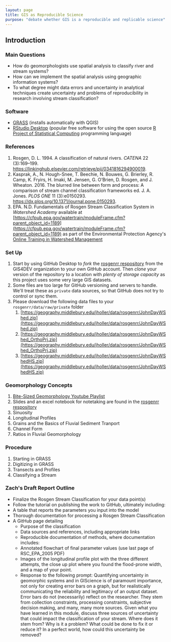```yaml
---
layout: page
title: GIS as Reproducible Science
purpose: "debate whether GIS is a reproducible and replicable science"
---
```


## Introduction

### Main Questions
  - How do geomorphologists use spatial analysis to classify river and stream systems?
  - How can we implement the spatial analysis using geographic information systems?
  - To what degree might data errors and uncertainty in analytical techniques create uncertainty and problems of reproducibility in research involving stream classification?

### Software
  - [GRASS](https://grass.osgeo.org/) (installs automatically with QGIS)
  - [RStudio Desktop](https://rstudio.com/) (popular free software for using the open source [R Project of Statistical Computing](https://www.r-project.org/) programming language)
  
### References
  1. Rosgen, D. L. 1994. A classification of natural rivers. *CATENA* 22 (3):169–199. https://linkinghub.elsevier.com/retrieve/pii/0341816294900019.
  1. Kasprak, A., N. Hough-Snee, T. Beechie, N. Bouwes, G. Brierley, R. Camp, K. Fryirs, H. Imaki, M. Jensen, G. O’Brien, D. Rosgen, and J. Wheaton. 2016. The blurred line between form and process: A comparison of stream channel classification frameworks ed. J. A. Jones. *PLOS ONE* 11 (3):e0150293. https://dx.plos.org/10.1371/journal.pone.0150293.
  1. EPA. N.D. Fundamentals of Rosgen Stream Classification System in *Watershed Academy* available at [https://cfpub.epa.gov/watertrain/moduleFrame.cfm?parent_object_id=1189](https://cfpub.epa.gov/watertrain/moduleFrame.cfm?parent_object_id=1189) as part of the Environmental Protection Agency's [Online Training in Watershed Management](https://www.epa.gov/watershedacademy/online-training-watershed-management) 
  
### Set Up
  1. Start by using GitHub Desktop to *fork* the [rosgenrr respository](https://github.com/GIS4DEV/rosgenrr) from the GIS4DEV organization to your own GitHub account. Then *clone* your version of the repository to a location with *plenty of storage capacity* as this project uses some very large GIS datasets.
  1. Some files are too large for GitHub versioning and servers to handle. We'll treat these as `private` data sources, so that GitHub does not try to control or sync them. 
  1. Please download the following data files to your `rosgenrr/data/raw/private` folder
     1. [https://geography.middlebury.edu/jholler/data/rosgenrr/JohnDayWShed.zip](https://geography.middlebury.edu/jholler/data/rosgenrr/JohnDayWShed.zip)
	 1. [https://geography.middlebury.edu/jholler/data/rosgenrr/JohnDayWShed_OrthoPrj.zip](https://geography.middlebury.edu/jholler/data/rosgenrr/JohnDayWShed_OrthoPrj.zip)
	 1. [https://geography.middlebury.edu/jholler/data/rosgenrr/JohnDayWShedHS.zip](https://geography.middlebury.edu/jholler/data/rosgenrr/JohnDayWShedHS.zip)
	 
### Geomorphology Concepts
  1. [Bite-Sized Geomorphology Youtube Playlist](https://www.youtube.com/playlist?list=PLwGh8-JsjthvCaWgtZA0Hp1cx3qgTGnHC)
  1. Slides and an excel notebook for notetaking are found in the [rosgenrr respository](https://github.com/GIS4DEV/rosgenrr)
  1. Sinuosity
  1. Longitudinal Profiles
  1. Grains and the Basics of Fluvial Sediment Tranport
  1. Channel Form
  1. Ratios in Fluvial Geomorphology

### Procedure
  1. Starting in GRASS
  1. Digitizing in GRASS
  1. Transects and Profiles
  1. Classifying a Stream

### Zach's Draft Report Outline

- Finalize the Rosgen Stream Classification for your data point(s)
- Follow the tutorial on publishing the work to GitHub, ultimately including:
- A table that reports the parameters you input into the model
- Thorough documentation for processing a Rosgen Stream Classification
- A GitHub page detailing
  - Purpose of the classification
  - Data sources and references, including appropriate links
  - Reproducible documentation of methods, where documentation includes:
  - Annotated flowchart of final parameter values (use last page of RSC_EPA_2005 PDF)
  - Images of the longitudinal profile plot with the three different attempts, the close up plot where you found the flood-prone width, and a map of your point.
  - Response to the following prompt: Quantifying uncertainty in geomorphic systems and in GIScience is of paramount importance, not only for creating error bars on a graph, but for realistically communicating the reliability and legitimacy of an output dataset. Error bars do not (necessarily) reflect on the researcher. They stem from collection constraints, processing constraints, subjective decision making, and many, many more sources. Given what you have learned in this module, discuss three sources of uncertainty that could impact the classification of your stream. Where does it stem from? Why is it a problem? What could be done to fix it or reduce it? In a perfect world, how could this uncertainty be removed?